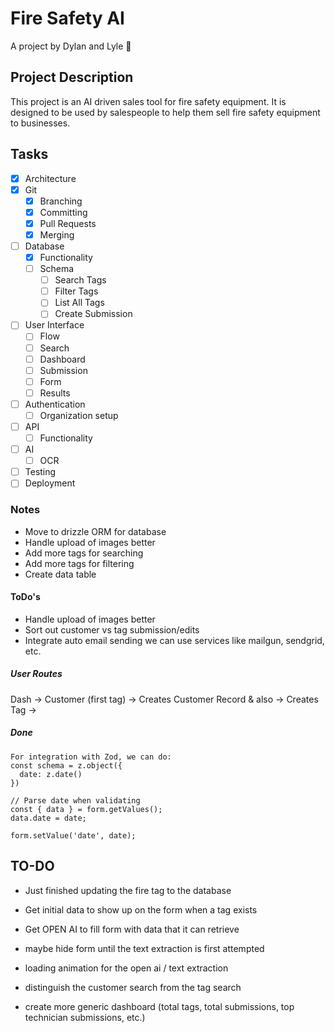# Fire Safety AI

A project by Dylan and Lyle :tada:

## Project Description

This project is an AI driven sales tool for fire safety equipment. It is designed to be used by salespeople to help them sell fire safety equipment to businesses.

## Tasks

- [x] Architecture
- [x] Git
  - [x] Branching
  - [x] Committing
  - [x] Pull Requests
  - [x] Merging
- [ ] Database
  - [x] Functionality
  - [ ] Schema
    - [ ] Search Tags
    - [ ] Filter Tags
    - [ ] List All Tags
    - [ ] Create Submission
- [ ] User Interface
  - [ ] Flow
  - [ ] Search
  - [ ] Dashboard
  - [ ] Submission
  - [ ] Form
  - [ ] Results
- [ ] Authentication
  - [ ] Organization setup
- [ ] API
  - [ ] Functionality
- [ ] AI
  - [ ] OCR
- [ ] Testing
- [ ] Deployment

### Notes

- Move to drizzle ORM for database
- Handle upload of images better
- Add more tags for searching
- Add more tags for filtering
- Create data table

#### ToDo's

- Handle upload of images better
- Sort out customer vs tag submission/edits
- Integrate auto email sending we can use services like mailgun, sendgrid, etc.

##### User Routes

Dash -> Customer (first tag) -> Creates Customer Record & also
-> Creates Tag ->

##### Done

```
For integration with Zod, we can do:
const schema = z.object({
  date: z.date()
})

// Parse date when validating
const { data } = form.getValues();
data.date = date;

form.setValue('date', date);
```

## TO-DO

- Just finished updating the fire tag to the database

- Get initial data to show up on the form when a tag exists
- Get OPEN AI to fill form with data that it can retrieve
- maybe hide form until the text extraction is first attempted
- loading animation for the open ai / text extraction
- distinguish the customer search from the tag search
- create more generic dashboard (total tags, total submissions, top technician submissions, etc.)
